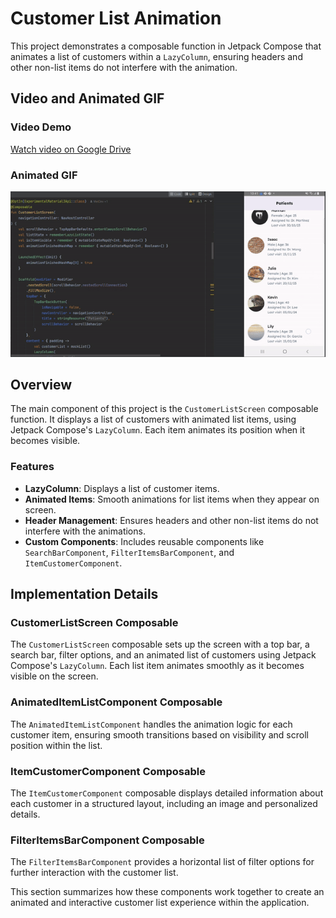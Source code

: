 # Customer List Animation

This project demonstrates a composable function in Jetpack Compose that animates a list of customers within a `LazyColumn`, ensuring headers and other non-list items do not interfere with the animation.

## Video and Animated GIF

### Video Demo

[Watch video on Google Drive](https://drive.google.com/file/d/1PK02zdPFqsw3jKSifB7DK3K12qAKX3fJ/view?usp=sharing)

### Animated GIF

![Animated List](https://github.com/MelanieBenavente/Android-Compose-Animated-List/blob/master/AnimatedListCompose-ezgif.com-video-to-gif-converter.gif?raw=true)

## Overview

The main component of this project is the `CustomerListScreen` composable function. It displays a list of customers with animated list items, using Jetpack Compose's `LazyColumn`. Each item animates its position when it becomes visible.

### Features

- **LazyColumn**: Displays a list of customer items.
- **Animated Items**: Smooth animations for list items when they appear on screen.
- **Header Management**: Ensures headers and other non-list items do not interfere with the animations.
- **Custom Components**: Includes reusable components like `SearchBarComponent`, `FilterItemsBarComponent`, and `ItemCustomerComponent`.
## Implementation Details

### CustomerListScreen Composable

The `CustomerListScreen` composable sets up the screen with a top bar, a search bar, filter options, and an animated list of customers using Jetpack Compose's `LazyColumn`. Each list item animates smoothly as it becomes visible on the screen.

### AnimatedItemListComponent Composable

The `AnimatedItemListComponent` handles the animation logic for each customer item, ensuring smooth transitions based on visibility and scroll position within the list.

### ItemCustomerComponent Composable

The `ItemCustomerComponent` composable displays detailed information about each customer in a structured layout, including an image and personalized details.

### FilterItemsBarComponent Composable

The `FilterItemsBarComponent` provides a horizontal list of filter options for further interaction with the customer list.

This section summarizes how these components work together to create an animated and interactive customer list experience within the application.
